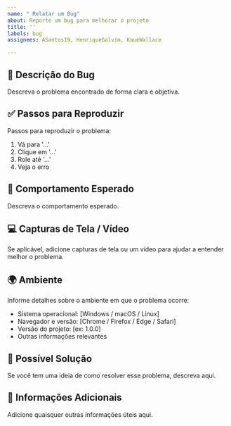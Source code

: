 ```yaml
---
name: " Relatar um Bug"
about: Reporte um bug para melhorar o projeto
title: ''
labels: bug
assignees: ASantos19, HenriqueGalvim, KaueWallace

---
```


## 🐞 Descrição do Bug
Descreva o problema encontrado de forma clara e objetiva.

## ✅ Passos para Reproduzir
Passos para reproduzir o problema:
1. Vá para '...'
2. Clique em '...'
3. Role até '...'
4. Veja o erro

## 🎯 Comportamento Esperado
Descreva o comportamento esperado.

## 💻 Capturas de Tela / Vídeo
Se aplicável, adicione capturas de tela ou um vídeo para ajudar a entender melhor o problema.

## 🌍 Ambiente
Informe detalhes sobre o ambiente em que o problema ocorre:
- Sistema operacional: [Windows / macOS / Linux]
- Navegador e versão: [Chrome / Firefox / Edge / Safari]
- Versão do projeto: [ex: 1.0.0]
- Outras informações relevantes

## 🚀 Possível Solução
Se você tem uma ideia de como resolver esse problema, descreva aqui.

## 📝 Informações Adicionais
Adicione quaisquer outras informações úteis aqui.
